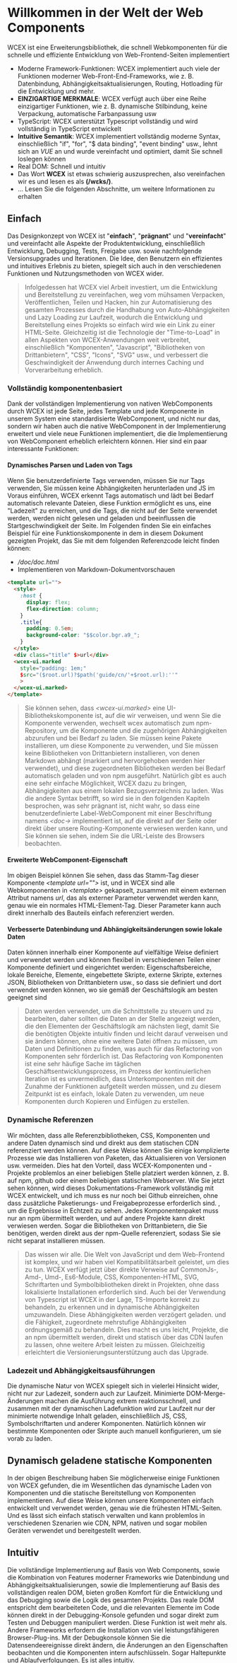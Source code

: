 <!--DESC: {icon:{name:"explore",pkg:"mdi",type:"filled"},id:1} -->

<p align=center><svg width=8em src="/logo.svg" ></svg></p>

# Willkommen in der Welt der Web Components

WCEX ist eine Erweiterungsbibliothek, die schnell Webkomponenten für die schnelle und effiziente Entwicklung von Web-Frontend-Seiten implementiert

- Moderne Framework-Funktionen: WCEX implementiert auch viele der Funktionen moderner Web-Front-End-Frameworks, wie z. B. Datenbindung, Abhängigkeitsaktualisierungen, Routing, Hotloading für die Entwicklung und mehr.
- **EINZIGARTIGE MERKMALE**: WCEX verfügt auch über eine Reihe einzigartiger Funktionen, wie z. B. dynamische Stilbindung, keine Verpackung, automatische Farbanpassung usw
- TypeScript: WCEX unterstützt Typescript vollständig und wird vollständig in TypeScript entwickelt
- **Intuitive Semantik**: WCEX implementiert vollständig moderne Syntax, einschließlich "if", "for", "$ data binding", "event binding" usw., lehnt sich an *VUE* an und wurde vereinfacht und optimiert, damit Sie schnell loslegen können
- Real DOM: Schnell und intuitiv
- Das Wort **WCEX** ist etwas schwierig auszusprechen, also vereinfachen wir es und lesen es als **(/wɛks/)**.
- ... Lesen Sie die folgenden Abschnitte, um weitere Informationen zu erhalten

## Einfach

Das Designkonzept von WCEX ist "**einfach**", "**prägnant**" und "**vereinfacht**" und vereinfacht alle Aspekte der Produktentwicklung, einschließlich Entwicklung, Debugging, Tests, Freigabe usw. sowie nachfolgende Versionsupgrades und Iterationen.
Die Idee, den Benutzern ein effizientes und intuitives Erlebnis zu bieten, spiegelt sich auch in den verschiedenen Funktionen und Nutzungsmethoden von WCEX wider.

> Infolgedessen hat WCEX viel Arbeit investiert, um die Entwicklung und Bereitstellung zu vereinfachen, weg vom mühsamen Verpacken, Veröffentlichen, Teilen und Hacken, hin zur Automatisierung des gesamten Prozesses durch die Handhabung von Auto-Abhängigkeiten und Lazy Loading zur Laufzeit, wodurch die Entwicklung und Bereitstellung eines Projekts so einfach wird wie ein Link zu einer HTML-Seite. Gleichzeitig ist die Technologie der "Time-to-Load" in allen Aspekten von WCEX-Anwendungen weit verbreitet, einschließlich "Komponenten", "Javascript", "Bibliotheken von Drittanbietern", "CSS", "Icons", "SVG" usw., und verbessert die Geschwindigkeit der Anwendung durch internes Caching und Vorverarbeitung erheblich.

### Vollständig komponentenbasiert

Dank der vollständigen Implementierung von nativen WebComponents durch WCEX ist jede Seite, jedes Template und jede Komponente in unserem System eine standardisierte WebComponent, und nicht nur das, sondern wir haben auch die native WebComponent in der Implementierung erweitert und viele neue Funktionen implementiert, die die Implementierung von WebComponent erheblich erleichtern können. Hier sind ein paar interessante Funktionen:

#### Dynamisches Parsen und Laden von Tags

Wenn Sie benutzerdefinierte Tags verwenden, müssen Sie nur Tags verwenden, Sie müssen keine Abhängigkeiten herunterladen und JS im Voraus einführen, WCEX erkennt Tags automatisch und lädt bei Bedarf automatisch relevante Dateien, diese Funktion ermöglicht es uns, eine "Ladezeit" zu erreichen, und die Tags, die nicht auf der Seite verwendet werden, werden nicht gelesen und geladen und beeinflussen die Startgeschwindigkeit der Seite. Im Folgenden finden Sie ein einfaches Beispiel für eine Funktionskomponente in dem in diesem Dokument gezeigten Projekt, das Sie mit dem folgenden Referenzcode leicht finden können:
- _/doc/doc.html_
- Implementieren von Markdown-Dokumentvorschauen
```html
<template url="">
  <style>
    :host {
      display: flex;
      flex-direction: column;
    }
    .title{
      padding: 0.5em;
      background-color: "$$color.bgr.a9_";
    }
  </style>
  <div class="title" $>url</div>
  <wcex-ui.marked 
    style="padding: 1em;" 
    $src="($root.url)?$path('guide/cn/'+$root.url):''"
    >
  </wcex-ui.marked>
</template>
```

> Sie können sehen, dass _\<wcex-ui.marked\>_ eine UI-Bibliothekskomponente ist, auf die wir verweisen, und wenn Sie die Komponente verwenden, wechselt wcex automatisch zum npm-Repository, um die Komponente und die zugehörigen Abhängigkeiten abzurufen und bei Bedarf zu laden. Sie müssen keine Pakete installieren, um diese Komponente zu verwenden, und Sie müssen keine Bibliotheken von Drittanbietern installieren, von denen Markdown abhängt (markiert und hervorgehoben werden hier verwendet), und diese zugeordneten Bibliotheken werden bei Bedarf automatisch geladen und von npm ausgeführt. Natürlich gibt es auch eine sehr einfache Möglichkeit, WCEX dazu zu bringen, Abhängigkeiten aus einem lokalen Bezugsverzeichnis zu laden. Was die andere Syntax betrifft, so wird sie in den folgenden Kapiteln besprochen, was sehr prägnant ist, nicht wahr, so dass eine benutzerdefinierte Label-WebComponent mit einer Beschriftung namens _\<doc-\>_ implementiert ist, auf die direkt auf der Seite oder direkt über unsere Routing-Komponente verwiesen werden kann, und Sie können sie sehen, indem Sie die URL-Leiste des Browsers beobachten.

#### Erweiterte WebComponent-Eigenschaft
Im obigen Beispiel können Sie sehen, dass das Stamm-Tag dieser Komponente _\<template url=""\>_ ist, und in WCEX sind alle Webkomponenten in _\<template\>_ gekapselt, zusammen mit einem externen Attribut namens _url_, das als externer Parameter verwendet werden kann, genau wie ein normales HTML-Element-Tag. Dieser Parameter kann auch direkt innerhalb des Bauteils einfach referenziert werden.


#### Verbesserte Datenbindung und Abhängigkeitsänderungen sowie lokale Daten
Daten können innerhalb einer Komponente auf vielfältige Weise definiert und verwendet werden und können flexibel in verschiedenen Teilen einer Komponente definiert und eingerichtet werden: Eigenschaftsbereiche, lokale Bereiche, Elemente, eingebettete Skripte, externe Skripte, externes JSON, Bibliotheken von Drittanbietern usw., so dass sie definiert und dort verwendet werden können, wo sie gemäß der Geschäftslogik am besten geeignet sind
> Daten werden verwendet, um die Schnittstelle zu steuern und zu bearbeiten, daher sollten die Daten an der Stelle angezeigt werden, die den Elementen der Geschäftslogik am nächsten liegt, damit Sie die benötigten Objekte intuitiv finden und leicht darauf verweisen und sie ändern können, ohne eine weitere Datei öffnen zu müssen, um Daten und Definitionen zu finden, was auch für das Refactoring von Komponenten sehr förderlich ist. Das Refactoring von Komponenten ist eine sehr häufige Sache im täglichen Geschäftsentwicklungsprozess, im Prozess der kontinuierlichen Iteration ist es unvermeidlich, dass Unterkomponenten mit der Zunahme der Funktionen aufgeteilt werden müssen, und zu diesem Zeitpunkt ist es einfach, lokale Daten zu verwenden, um neue Komponenten durch Kopieren und Einfügen zu erstellen.

### Dynamische Referenzen
Wir möchten, dass alle Referenzbibliotheken, CSS, Komponenten und andere Daten dynamisch sind und direkt aus dem statischen CDN referenziert werden können. Auf diese Weise können Sie einige komplizierte Prozesse wie das Installieren von Paketen, das Aktualisieren von Versionen usw. vermeiden. Dies hat den Vorteil, dass WCEX-Komponenten und -Projekte problemlos an einer beliebigen Stelle platziert werden können, z. B. auf npm, github oder einem beliebigen statischen Webserver. Wie Sie jetzt sehen können, wird dieses Dokumentations-Framework vollständig mit WCEX entwickelt, und ich muss es nur noch bei Github einreichen, ohne dass zusätzliche Paketierungs- und Freigabeprozesse erforderlich sind. , um die Ergebnisse in Echtzeit zu sehen. Jedes Komponentenpaket muss nur an npm übermittelt werden, und auf andere Projekte kann direkt verwiesen werden. Sogar die Bibliotheken von Drittanbietern, die Sie benötigen, werden direkt aus der npm-Quelle referenziert, sodass Sie sie nicht separat installieren müssen.

> Das wissen wir alle. Die Welt von JavaScript und dem Web-Frontend ist komplex, und wir haben viel Kompatibilitätsarbeit geleistet, um dies zu tun. WCEX verfügt jetzt über direkte Verweise auf CommonJs-, Amd-, Umd-, Es6-Module, CSS, Komponenten-HTML, SVG, Schriftarten und Symbolbibliotheken direkt in Projekten, ohne dass lokalisierte Installationen erforderlich sind. Auch bei der Verwendung von Typescript ist WCEX in der Lage, TS-Importe korrekt zu behandeln, zu erkennen und in dynamische Abhängigkeiten umzuwandeln. Diese Abhängigkeiten werden verzögert geladen. und die Fähigkeit, zugeordnete mehrstufige Abhängigkeiten ordnungsgemäß zu behandeln. Dies macht es uns leicht, Projekte, die an npm übermittelt werden, direkt und statisch über das CDN laufen zu lassen, ohne weitere Arbeit leisten zu müssen. Gleichzeitig erleichtert die Versionierungsunterstützung auch das Upgrade.

### Ladezeit und Abhängigkeitsausführungen
Die dynamische Natur von WCEX spiegelt sich in vielerlei Hinsicht wider, nicht nur zur Ladezeit, sondern auch zur Laufzeit. Minimierte DOM-Merge-Änderungen machen die Ausführung extrem reaktionsschnell, und zusammen mit der dynamischen Ladefunktion wird zur Laufzeit nur der minimierte notwendige Inhalt geladen, einschließlich JS, CSS, Symbolschriftarten und anderer Komponenten. Natürlich können wir bestimmte Komponenten oder Skripte auch manuell konfigurieren, um sie vorab zu laden.

## Dynamisch geladene statische Komponenten
In der obigen Beschreibung haben Sie möglicherweise einige Funktionen von WCEX gefunden, die im Wesentlichen das dynamische Laden von Komponenten und die statische Bereitstellung von Komponenten implementieren. Auf diese Weise können unsere Komponenten einfach entwickelt und verwendet werden, genau wie die frühesten HTML-Seiten. Und es lässt sich einfach statisch verwalten und kann problemlos in verschiedenen Szenarien wie CDN, NPM, nativen und sogar mobilen Geräten verwendet und bereitgestellt werden.

## Intuitiv
Die vollständige Implementierung auf Basis von Web Components, sowie die Kombination von Features moderner Frameworks wie Datenbindung und Abhängigkeitsaktualisierungen, sowie die Implementierung auf Basis des vollständigen realen DOM, bieten großen Komfort für die Entwicklung und das Debugging sowie die Logik des gesamten Projekts. Das reale DOM entspricht dem bearbeiteten Code, und die relevanten Elemente im Code können direkt in der Debugging-Konsole gefunden und sogar direkt zum Testen und Debuggen manipuliert werden. Diese Funktion ist weit mehr als. Andere Frameworks erfordern die Installation von viel leistungsfähigeren Browser-Plug-ins. Mit der Debugkonsole können Sie die Datensendeereignisse direkt ändern, die Änderungen an den Eigenschaften beobachten und die Komponenten intern aufschlüsseln. Sogar Haltepunkte und Ablaufverfolgungen. Es ist alles intuitiv.

## Geschwindigkeit
WCEX ist sehr schnell und wir haben viel Arbeit investiert, um es zu beschleunigen. Neben der Minimierung des dynamischen Ladens von Abhängigkeiten haben wir auch die Vorverarbeitung und Zwischenspeicherung von Vorlagen, die CSS-Injektion und die Vorverarbeitung aller Aspekte des Cachings, der Schriftsymbole usw. implementiert.
> Es ist erwähnenswert, dass WCEX nicht wie andere Frameworks ist, die VDOM verwenden, es basiert vollständig auf dem echten DOM-Baum für das Zusammenführen von Änderungen und die Verarbeitung, wir haben den Differenzvergleichsalgorithmus des DOM-Baums aufgegeben und stattdessen einen kleinen Änderungssammler implementiert, um zu erreichen, wenn sich die Daten ändern, die kleinste Änderungseinheit zu erhalten, sie zusammenzuführen und schließlich auf einmal auf das DOM zu aktualisieren, so dass die Reaktionsgeschwindigkeit des Systems erheblich verbessert wird.

## Progressive Entwicklung
Im Gegensatz zu anderen Frameworks hat WCEX keine starke Sprachpräferenz, egal ob es sich um HTML, Javscript, Typescript usw. handelt, es ist eine Entwicklungsentscheidung, die wir unterstützen und empfehlen, aber es ist ein schrittweiser Entwicklungsprozess, der sich von einfach zu komplex entwickelt und dann aufgeteilt und umgestaltet wird. Befolgen Sie in diesem Prozess das Konzept der **guten Katze**, der schnellen Implementierung, der optimierten Logik und des bequemen iterativen Upgrades.

> Diesen Ansatz verwenden wir in der Regel in unseren Projekten:
> - Erstens versuchen Seiten mit einfacher Logik, in der Regel in reiner _HTML_-Weise, Javascript zu vermeiden, da dies zur Trennung von Definition und Referenz des Variablennamens führt, was ermüdend aussieht;
> - Zweitens, wenn die Komplexität des Geschäfts zunimmt, insbesondere wenn die in die Elemente eingebetteten JS-Anweisungen lang sind, migrieren Sie das JS auf die _HTML Inline-Skript-tag_ und verwenden Sie die Javascript-Syntax, damit eine grundlegende Syntaxprüfung und eine bessere Formatierung möglich sind.
> - Drittens, wenn das Geschäft weiter wächst und die Anzahl der Codezeilen zunimmt, kontrollieren wir _inline JavaScript_ in der Regel innerhalb von 50 Zeilen, teilen Js in eine separate Typescript-Datei auf und vervollständigen den Typ. Mit der Unterstützung von _WCEX_ wird dies einfach sein;
> - Wenn die Komponente größer wird, muss die Komponente unabhängig voneinander aufgeteilt werden



## Kostengünstige Lieferung
Der Lebenszyklus eines Softwareprodukts ist komplex, und WCEX überlegt, wie der gesamte Lebenszyklus von Softwareprodukten, einschließlich der Entwicklungs- und Debugging-Kette, vereinfacht und optimiert werden kann. Testen Sie die Bereitstellung und Veröffentlichung sowie die nachfolgenden Änderungen immer wieder. Versionsiteration und viele weitere Links. Optimieren und vereinfachen Sie diese Schritte. Es kann die Effizienz unserer Entwicklung erheblich verbessern. Dies reduziert die Kosten für den gesamten Softwareentwicklungszyklus. Infolgedessen sind viele der Funktionen, die wir entwerfen, mit diesen verbunden. In den folgenden Kapiteln. Möglicherweise sehen Sie in jedem Abschnitt einige interessante Anwendungen.
> Basierend auf den dynamischen Abhängigkeits- und Ladefunktionen ist es beispielsweise möglich, Multi-Komponenten-Module in der Teamentwicklung und kollaborative Hot-Updates für die Zusammenarbeit mit mehreren Personen zu erreichen, und diese Updates basieren auf lokalen Aktualisierungen. Alle Änderungen werden in Echtzeit in Ihrer Live-Vorschau angezeigt

> Mit den Funktionen der statischen WCEX-Komponenten können Sie npm und GitHub sogar als Ihren persönlichen Blog verwenden, sodass Sie keinen Server oder eine Traffic-Gebühr benötigen.

> Dieses Dokument tut genau das, das Framework und die Komponenten des Dokuments sind in WCEX geschrieben, verweisen auf einige der Pakete von Drittanbietern, die auf NPM verfügbar sind, und ein Teil des Inhalts ist in Markdown geschrieben. Schließlich wurde es direkt auf NPM veröffentlicht, über das öffentliche kostenlose CDN, was Sie jetzt sehen können.

## Sonstiges
In der oberen rechten Ecke befindet sich eine kleine Schaltfläche, mit der Sie die Funktionen von WCEX Semantic Real-Time Color Matching erleben und die gewünschte Farbe auswählen können.

Darüber hinaus können Sie sehen, dass in diesem Dokument eine spezielle chinesische Schriftart verwendet wird, und WCEX implementiert auch das zeitliche Laden von chinesischen großen Schriftarten. Die Benutzerfreundlichkeit der Verwendung einer Vielzahl von chinesischen Schriftarten im Browser wurde erheblich verbessert, und die Details des Ladens von Schriftarten können in der Debugging-Konsole angezeigt werden, und die Verwendung dieser chinesischen Schriftart hängt nicht von anderen API-Diensten von Drittanbietern ab, die ebenfalls vollständig statisch sind und offline unterstützt werden, und es wird ein Kapitel geben, das der Unterstützung und Optimierung des Ladens chinesischer Schriftarten gewidmet ist Referenzelemente: [https://github.com/wc-ex/cn-fontsource]( https://github.com/wc-ex/cn-fontsource)
